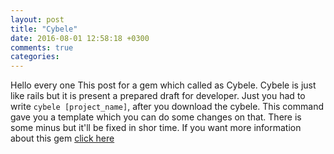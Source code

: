 ```yaml
---
layout: post
title: "Cybele"
date: 2016-08-01 12:58:18 +0300
comments: true
categories: 
---
```


Hello every one This post for a gem which called as Cybele. Cybele is just like rails but it is present a prepared draft for developer. Just you had to write `cybele [project_name]`, after you download the cybele. This command gave you a template which you can do some changes on that. There is some minus but it'll be fixed in shor time. If you want more information about this gem [click here](https://github.com/lab2023/cybele#cybele)